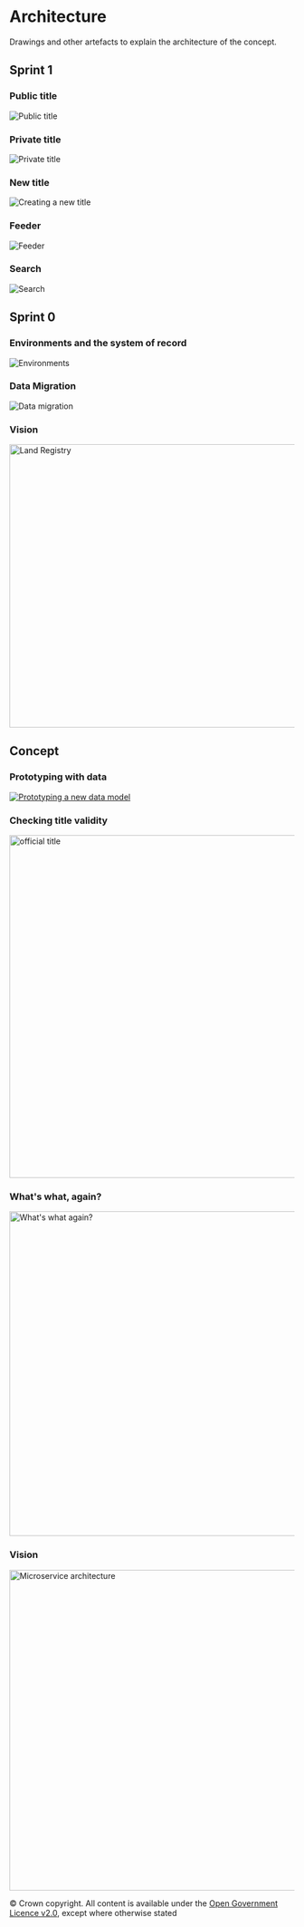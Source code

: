# Architecture

Drawings and other artefacts to explain the architecture of the concept.

## Sprint 1

### Public title
![Public title](sprint1/public-title.jpg)

### Private title
![Private title](sprint1/private-title.jpg)

### New title
![Creating a new title](sprint1/creating-a-new-title.jpg)

### Feeder
![Feeder](sprint1/feeder.jpg)

### Search
![Search](sprint1/search.jpg)

## Sprint 0

### Environments and the system of record
![Environments](sprint0/environments.jpg)

### Data Migration
![Data migration](sprint1/migrate-register.jpg)

### Vision

<a href="https://www.flickr.com/photos/psd/14303042970" title="Land Registry by Paul Downey, on Flickr"><img src="https://farm4.staticflickr.com/3841/14303042970_c5b148191c_c.jpg" width="800" height="500" alt="Land Registry"></a>

## Concept

### Prototyping with data
[![Prototyping a new data model](https://farm8.staticflickr.com/7428/14025200876_e3edb3c57c_c.jpg)](https://www.flickr.com/photos/psd/14025200876/)

### Checking title validity
<a href="https://www.flickr.com/photos/psd/13537914243" title="official title by Paul Downey, on Flickr"><img src="https://farm4.staticflickr.com/3798/13537914243_42d2a55842_c.jpg" width="800" height="605" alt="official title"></a>

### What's what, again?
<a href="https://www.flickr.com/photos/psd/13444424625" title="What&#x27;s what again? by Paul Downey, on Flickr"><img src="https://farm8.staticflickr.com/7258/13444424625_848fc57996_c.jpg" width="800" height="573" alt="What&#x27;s what again?"></a>

### Vision
<a href="https://www.flickr.com/photos/psd/13109673843" title="Microservice architecture by Paul Downey, on Flickr"><img src="https://farm3.staticflickr.com/2236/13109673843_f002b5be27_c.jpg" width="800" height="566" alt="Microservice architecture"></a>

© Crown copyright. All content is available under the [Open Government Licence v2.0](http://www.nationalarchives.gov.uk/doc/open-government-licence/version/2/), except where otherwise stated
